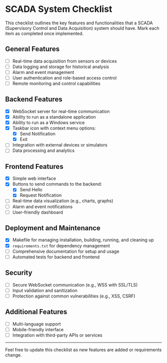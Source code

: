 # SCADA System Checklist

This checklist outlines the key features and functionalities that a SCADA (Supervisory Control and Data Acquisition) system should have. Mark each item as completed once implemented.

## General Features
- [ ] Real-time data acquisition from sensors or devices
- [ ] Data logging and storage for historical analysis
- [ ] Alarm and event management
- [ ] User authentication and role-based access control
- [ ] Remote monitoring and control capabilities

## Backend Features
- [x] WebSocket server for real-time communication
- [x] Ability to run as a standalone application
- [x] Ability to run as a Windows service
- [x] Taskbar icon with context menu options:
  - [x] Send Notification
  - [x] Exit
- [ ] Integration with external devices or simulators
- [ ] Data processing and analytics

## Frontend Features
- [x] Simple web interface
- [x] Buttons to send commands to the backend:
  - [x] Send Hello
  - [x] Request Notification
- [ ] Real-time data visualization (e.g., charts, graphs)
- [ ] Alarm and event notifications
- [ ] User-friendly dashboard

## Deployment and Maintenance
- [x] Makefile for managing installation, building, running, and cleaning up
- [x] `requirements.txt` for dependency management
- [ ] Comprehensive documentation for setup and usage
- [ ] Automated tests for backend and frontend

## Security
- [ ] Secure WebSocket communication (e.g., WSS with SSL/TLS)
- [ ] Input validation and sanitization
- [ ] Protection against common vulnerabilities (e.g., XSS, CSRF)

## Additional Features
- [ ] Multi-language support
- [ ] Mobile-friendly interface
- [ ] Integration with third-party APIs or services

---

Feel free to update this checklist as new features are added or requirements change.
